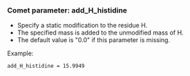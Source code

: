 ### Comet parameter: add_H_histidine

- Specify a static modification to the residue H.
- The specified mass is added to the unmodified mass of H.
- The default value is "0.0" if this parameter is missing.

Example:
```
add_H_histidine = 15.9949
```
